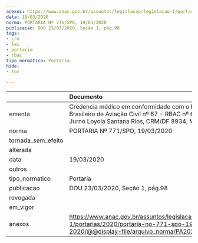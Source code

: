 ```yaml
---
anexos: https://www.anac.gov.br/assuntos/legislacao/legislacao-1/portarias/2020/portaria-no-771-spo-19-03-2020/@@display-file/arquivo_norma/PA2020-0771.pdf
data: 19/03/2020
norma: PORTARIA Nº 771/SPO, 19/03/2020
publicacao: DOU 23/03/2020, Seção 1, pág.98
tags:
- crm
- lei
- portaria
- rbac
tipo_normatico: Portaria
hide: 
- toc 
 
---
```


|                    | Documento                                                                                                                                               |
|:-------------------|:--------------------------------------------------------------------------------------------------------------------------------------------------------|
| ementa             | Credencia médico em conformidade com o Regulamento Brasileiro de Aviação Civil nº 67 - RBAC nº 67 - Max Jurno Loyola Santana Rios, CRM/DF 8934, MC 143. |
| norma              | PORTARIA Nº 771/SPO, 19/03/2020                                                                                                                         |
| tornada_sem_efeito |                                                                                                                                                         |
| alterada           |                                                                                                                                                         |
| data               | 19/03/2020                                                                                                                                              |
| outros             |                                                                                                                                                         |
| tipo_normatico     | Portaria                                                                                                                                                |
| publicacao         | DOU 23/03/2020, Seção 1, pág.98                                                                                                                         |
| revogada           |                                                                                                                                                         |
| em_vigor           |                                                                                                                                                         |
| anexos             | https://www.anac.gov.br/assuntos/legislacao/legislacao-1/portarias/2020/portaria-no-771-spo-19-03-2020/@@display-file/arquivo_norma/PA2020-0771.pdf     |